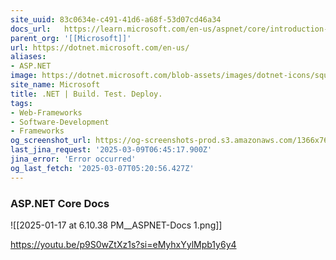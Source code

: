 ```yaml
---
site_uuid: 83c0634e-c491-41d6-a68f-53d07cd46a34
docs_url:   https://learn.microsoft.com/en-us/aspnet/core/introduction-to-aspnet-core?view=aspnetcore-9.0
parent_org: '[[Microsoft]]'
url: https://dotnet.microsoft.com/en-us/
aliases:
- ASP.NET
image: https://dotnet.microsoft.com/blob-assets/images/dotnet-icons/square.png
site_name: Microsoft
title: .NET | Build. Test. Deploy.
tags:
- Web-Frameworks
- Software-Development
- Frameworks
og_screenshot_url: https://og-screenshots-prod.s3.amazonaws.com/1366x768/80/false/aba51b6c10fd1449e5700fc8c022c53157247b32bce5e33217495b11d9aee78a.jpeg
last_jina_request: '2025-03-09T06:45:17.900Z'
jina_error: 'Error occurred'
og_last_fetch: '2025-03-07T05:20:56.427Z'
---
```


### ASP.NET Core Docs
![[2025-01-17 at 6.10.38 PM__ASPNET-Docs 1.png]]

https://youtu.be/p9S0wZtXz1s?si=eMyhxYylMpb1y6y4
